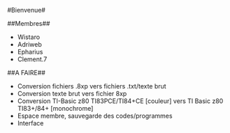 #Bienvenue#



##Membres##

*  Wistaro
*  Adriweb
*  Epharius
*  Clement.7

 
##A FAIRE##

* Conversion fichiers .8xp vers fichiers .txt/texte brut
* Conversion texte brut vers fichier 8xp
* Conversion TI-Basic z80 TI83PCE/TI84+CE [couleur] vers TI Basic z80 TI83+/84+ [monochrome]
* Espace membre, sauvegarde des codes/programmes
* Interface
